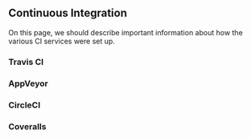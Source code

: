 ## Continuous Integration

On this page, we should describe important information about how the various CI
services were set up.

### Travis CI

### AppVeyor

### CircleCI

### Coveralls
